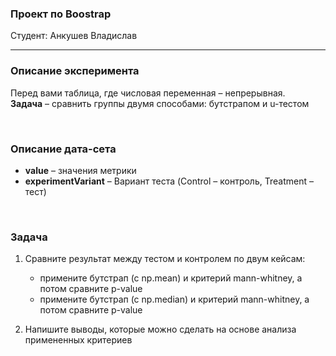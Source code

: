 ### Проект по Boostrap
Студент: Анкушев Владислав

---

### Описание эксперимента
Перед вами таблица, где числовая переменная – непрерывная.  
**Задача** – сравнить группы двумя способами: бутстрапом и u-тестом

<br>

### Описание дата-сета 
- **value** – значения метрики
- **experimentVariant** – Вариант теста (Control – контроль, Treatment – тест)

<br>

### Задача

1. Сравните результат между тестом и контролем по двум кейсам:

    - примените бутстрап (с np.mean) и критерий mann-whitney, а потом сравните p-value
    - примените бутстрап (с np.median) и критерий mann-whitney, а потом сравните p-value


2. Напишите выводы, которые можно сделать на основе анализа примененных критериев
